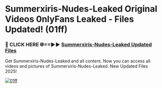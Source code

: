 # Summerxiris-Nudes-Leaked Original Videos 0nlyFans Leaked - Files Updated! (01ff)

<h3>🔴 CLICK HERE 🌐==►► <a href="https://tinyurl.com/yc6ubb5a" rel="nofollow">Summerxiris-Nudes-Leaked Updated Files</a></h3>

Get Summerxiris-Nudes-Leaked and all content. Now you can access all videos and pictures of Summerxiris-Nudes-Leaked. New Updated Files 2025!

[![01ff](https://i.imgur.com/7eu0CRL.gif)](https://tinyurl.com/yc6ubb5a)
